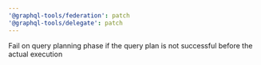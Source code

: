 ```yaml
---
'@graphql-tools/federation': patch
'@graphql-tools/delegate': patch
---
```


Fail on query planning phase if the query plan is not successful before the actual execution
